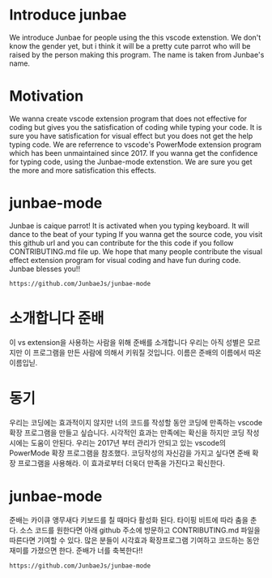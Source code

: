 # Introduce junbae

We introduce Junbae for people using the this vscode extenstion.
We don't know the gender yet, but i think it will be a pretty cute parrot who will be raised by the person making this program.
The name is taken from Junbae's name.

# Motivation

We wanna create vscode extension program that does not effective for coding but gives you the satisfication of coding while typing your code.
It is sure you have satisfication for visual effect but you does not get the help typing code.
We are referrence to vscode's PowerMode extension program which has been unmaintained since 2017.
If you wanna get the confidence for typing code, using the Junbae-mode extenstion. We are sure you get the more and more satisfication this effects.

# junbae-mode

Junbae is caique parrot!
It is activated when you typing keyboard. It will dance to the beat of your typing
If you wanna get the source code, you visit this github url and you can contribute for the this code if you follow CONTRIBUTING.md file up.
We hope that many people contribute the visual effect extension program for visual coding and have fun during code. Junbae blesses you!!

```
https://github.com/JunbaeJs/junbae-mode
```

<!-- 한국어 -->

# 소개합니다 준배

이 vs extension을 사용하는 사람을 위해 준배를 소개합니다
우리는 아직 성별은 모르지만 이 프로그램을 만든 사람에 의해서 키워질 것입니다.
이름은 준배의 이름에서 따온 이름입닏.

# 동기

우리는 코딩에는 효과적이지 않지만 너의 코드를 작성할 동안 코딩에 만족하는 vscode 확장 프로그램을 만들고 싶습니다.
시각적인 효과는 만족에는 확신을 하지만 코딩 작성시에는 도움이 안된다.
우리는 2017년 부터 관리가 안되고 있는 vscode의 PowerMode 확장 프로그램을 참조했다.
코딩작성의 자신감을 가지고 싶다면 준배 확장 프로그램을 사용해라. 이 효과로부터 더욱더 만족을 가진다고 확신한다.

# junbae-mode

준배는 카이큐 앵무새다
키보드를 칠 때마다 활성화 된다. 타이핑 비트에 따라 춤을 춘다.
소스 코드를 원한다면 아래 github 주소에 방문하고 CONTRIBUTING.md 파일을 따른다면 기여할 수 있다.
많은 분들이 시각효과 확장프로그램 기여하고 코드하는 동안 재미를 가졌으면 한다. 준배가 너를 축복한다!!

```
https://github.com/JunbaeJs/junbae-mode
```
